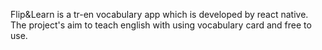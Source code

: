 Flip&Learn is a tr-en vocabulary app which is developed by react native. The project's aim to teach english with using vocabulary card and free to use.
